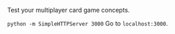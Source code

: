 Test your multiplayer card game concepts.

`python -m SimpleHTTPServer 3000`
Go to `localhost:3000`.